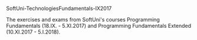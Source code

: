 SoftUni-TechnologiesFundamentals-IX2017

The exercises and exams from SoftUni's courses Programming Fundamentals (18.IX. - 5.XI.2017) and Programming Fundamentals Extended (10.XI.2017 - 5.I.2018).
